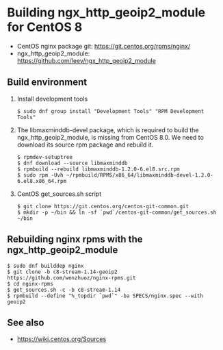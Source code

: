 # Building ngx_http_geoip2_module for CentOS 8

* CentOS nginx package git: https://git.centos.org/rpms/nginx/
* ngx_http_geoip2_module: https://github.com/leev/ngx_http_geoip2_module

## Build environment
1. Install development tools
    ```
    $ sudo dnf group install "Development Tools" "RPM Development Tools"
    ```

2. The libmaxminddb-devel package, which is required to build the ngx_http_geoip2_module, is missing from CentOS 8.0. We need to download its source rpm package and rebuild it.
    ```
    $ rpmdev-setuptree
    $ dnf download --source libmaxminddb
    $ rpmbuild --rebuild libmaxminddb-1.2.0-6.el8.src.rpm
    $ sudo rpm -Uvh ~/rpmbuild/RPMS/x86_64/libmaxminddb-devel-1.2.0-6.el8.x86_64.rpm
    ```

3. CentOS get_sources.sh script
    ```
    $ git clone https://git.centos.org/centos-git-common.git
    $ mkdir -p ~/bin && ln -sf `pwd`/centos-git-common/get_sources.sh ~/bin
    ```

## Rebuilding nginx rpms with the ngx_http_geoip2_module
```
$ sudo dnf builddep nginx
$ git clone -b c8-stream-1.14-geoip2 https://github.com/wenzhuoz/nginx-rpms.git
$ cd nginx-rpms
$ get_sources.sh -c -b c8-stream-1.14
$ rpmbuild --define "%_topdir `pwd`" -ba SPECS/nginx.spec --with geoip2
```

## See also
* https://wiki.centos.org/Sources
